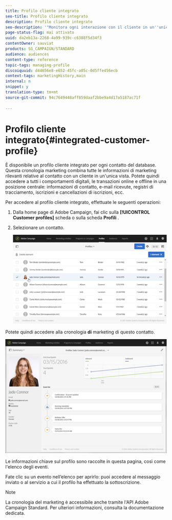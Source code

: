```yaml
---
title: Profilo cliente integrato
seo-title: Profilo cliente integrato
description: Profilo cliente integrato
seo-description: '"Monitora ogni interazione con il cliente in un''unica visualizzazione: Il profilo cliente integrato in Adobe Campaign viene aggiornato per tutto il ciclo di vita del cliente."'
page-status-flag: mai attivato
uuid: da2eb13a-2268-4a99-939c-c6388f5d34f3
contentOwner: sauviat
products: SG_CAMPAIGN/STANDARD
audience: audiences
content-type: reference
topic-tags: managing-profile
discoiquuid: d44656e8-e652-45fc-a05c-0d5ffe456ecb
context-tags: marketingHistory,main
internal: n
snippet: y
translation-type: tm+mt
source-git-commit: 94c7649448aff859daaf2bbe9a4d17a5187ac71f

---
```



# Profilo cliente integrato{#integrated-customer-profile}

È disponibile un profilo cliente integrato per ogni contatto del database. Questa cronologia marketing combina tutte le informazioni di marketing rilevanti relative al contatto con un cliente in un'unica vista. Potete quindi accedere a tutti i comportamenti digitali, le transazioni online e offline in una posizione centrale: informazioni di contatto, e-mail ricevute, registri di tracciamento, iscrizioni e cancellazioni di iscrizioni, ecc.

Per accedere al profilo cliente integrato, effettuate le seguenti operazioni:

1. Dalla home page di Adobe Campaign, fai clic sulla **[!UICONTROL Customer profiles]** scheda o sulla scheda **Profili** .
1. Selezionare un contatto.

   ![](assets/mkt_hist_access.png)

Potete quindi accedere alla cronologia **di** marketing di questo contatto.

![](assets/mkt_hist_view.png)

Le informazioni chiave sul profilo sono raccolte in questa pagina, così come l'elenco degli eventi.

Fate clic su un evento nell’elenco per aprirlo: puoi accedere al messaggio inviato o al servizio a cui il profilo ha effettuato la sottoscrizione.

>[!NOTE]
>
>La cronologia del marketing è accessibile anche tramite l'API Adobe Campaign Standard. Per ulteriori informazioni, consulta la documentazione [](https://final-docs.campaign.adobe.com/doc/standard/en/api/ACS_API.html#interacting-with-marketing-history) dedicata.

